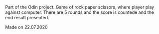 Part of the Odin project. Game of rock paper scissors, where player play against computer.
There are 5 rounds and the score is countede and the end result presented.

Made on 22.07.2020